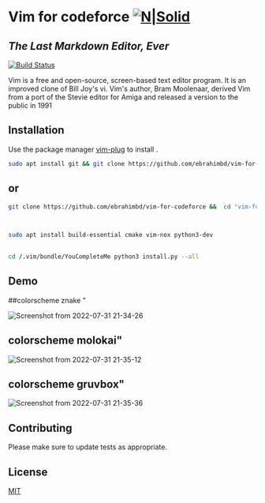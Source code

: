 # Vim for codeforce [![N|Solid](https://salehcv.web.app/static/media/eee.jpg)](https://salehcv.web.app/)
## _The Last Markdown Editor, Ever_ 
[![Build Status](https://github.com/github/docs/actions/workflows/main.yml/badge.svg?event=push)]()

Vim is a free and open-source, screen-based text editor program. It is an improved clone of Bill Joy's vi. Vim's author, Bram Moolenaar, derived Vim from a port of the Stevie editor for Amiga and released a version to the public in 1991
## Installation

Use the package manager [
vim-plug](https://github.com/junegunn/vim-plug) to install .


```bash
sudo apt install git && git clone https://github.com/ebrahimbd/vim-for-codeforce && cd "vim-for-codeforce" && sh install.sh
```




## or 

```bash
git clone https://github.com/ebrahimbd/vim-for-codeforce &&  cd "vim-for-codeforce" && sudo cp .vimrc ~/ &&   chmod +x install.sh && ./install.sh

 
```

```bash
sudo apt install build-essential cmake vim-nox python3-dev
 
```
```bash
cd /.vim/bundle/YouCompleteMe python3 install.py --all
```
 ## Demo
 
##colorscheme znake " 

![Screenshot from 2022-07-31 21-34-26](https://user-images.githubusercontent.com/67005999/186655135-62fc98cd-2af5-4d9a-9b58-f0b2e3d41ebe.png )

## colorscheme molokai"

![Screenshot from 2022-07-31 21-35-12](https://user-images.githubusercontent.com/67005999/186655149-a903cf5e-3881-405f-882e-4a9557f5a923.png)

## colorscheme gruvbox"

![Screenshot from 2022-07-31 21-35-36](https://user-images.githubusercontent.com/67005999/186655155-37587001-4697-4915-b310-d66c55ac4fd5.png)

 
 


## Contributing

Please make sure to update tests as appropriate.

## License
[MIT](https://github.com/ebrahimbd/vim-for-codeforce/blob/master/LICENCE)
